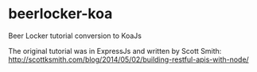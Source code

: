 # beerlocker-koa
Beer Locker tutorial conversion to KoaJs

The original tutorial was in ExpressJs and written by Scott Smith: http://scottksmith.com/blog/2014/05/02/building-restful-apis-with-node/
